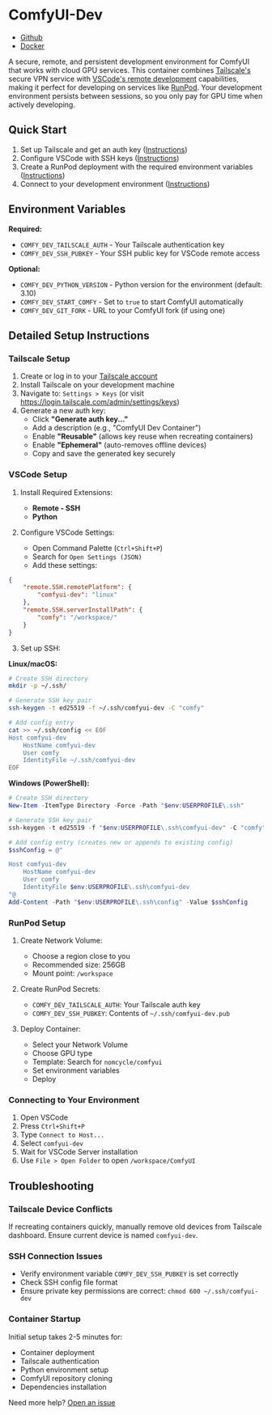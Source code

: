 # ComfyUI-Dev

* [Github](https://github.com/nomcycle/comfyui-dev)
* [Docker](https://hub.docker.com/repository/docker/nomcycle/comfyui-dev)

A secure, remote, and persistent development environment for ComfyUI that works with cloud GPU services. This container combines [Tailscale's](https://tailscale.com) secure VPN service with [VSCode's remote development](https://code.visualstudio.com/docs/remote/remote-overview) capabilities, making it perfect for developing on services like [RunPod](https://www.runpod.io/). Your development environment persists between sessions, so you only pay for GPU time when actively developing.

## Quick Start

1. Set up Tailscale and get an auth key ([Instructions](#tailscale-setup))
2. Configure VSCode with SSH keys ([Instructions](#vscode-setup))
3. Create a RunPod deployment with the required environment variables ([Instructions](#runpod-setup))
4. Connect to your development environment ([Instructions](#connecting-to-your-environment))

## Environment Variables

**Required:**
- `COMFY_DEV_TAILSCALE_AUTH` - Your Tailscale authentication key
- `COMFY_DEV_SSH_PUBKEY` - Your SSH public key for VSCode remote access

**Optional:**
- `COMFY_DEV_PYTHON_VERSION` - Python version for the environment (default: 3.10)
- `COMFY_DEV_START_COMFY` - Set to `true` to start ComfyUI automatically
- `COMFY_DEV_GIT_FORK` - URL to your ComfyUI fork (if using one)

## Detailed Setup Instructions

### Tailscale Setup

1. Create or log in to your [Tailscale account](https://login.tailscale.com)
2. Install Tailscale on your development machine
3. Navigate to: `Settings > Keys` (or visit https://login.tailscale.com/admin/settings/keys)
4. Generate a new auth key:
   - Click **"Generate auth key..."**
   - Add a description (e.g., "ComfyUI Dev Container")
   - Enable **"Reusable"** (allows key reuse when recreating containers)
   - Enable **"Ephemeral"** (auto-removes offline devices)
   - Copy and save the generated key securely

### VSCode Setup

1. Install Required Extensions:
   - **Remote - SSH**
   - **Python**

2. Configure VSCode Settings:
   - Open Command Palette (`Ctrl+Shift+P`)
   - Search for `Open Settings (JSON)`
   - Add these settings:
```json
{
    "remote.SSH.remotePlatform": {
        "comfyui-dev": "linux"
    },
    "remote.SSH.serverInstallPath": {
        "comfy": "/workspace/"
    }
}
```

3. Set up SSH:

**Linux/macOS:**
```bash
# Create SSH directory
mkdir -p ~/.ssh/

# Generate SSH key pair
ssh-keygen -t ed25519 -f ~/.ssh/comfyui-dev -C "comfy"

# Add config entry
cat >> ~/.ssh/config << EOF
Host comfyui-dev
    HostName comfyui-dev
    User comfy
    IdentityFile ~/.ssh/comfyui-dev
EOF
```

**Windows (PowerShell):**
```powershell
# Create SSH directory
New-Item -ItemType Directory -Force -Path "$env:USERPROFILE\.ssh"

# Generate SSH key pair
ssh-keygen -t ed25519 -f "$env:USERPROFILE\.ssh\comfyui-dev" -C "comfy"

# Add config entry (creates new or appends to existing config)
$sshConfig = @"

Host comfyui-dev
    HostName comfyui-dev
    User comfy
    IdentityFile $env:USERPROFILE\.ssh\comfyui-dev
"@
Add-Content -Path "$env:USERPROFILE\.ssh\config" -Value $sshConfig
```

### RunPod Setup

1. Create Network Volume:
   - Choose a region close to you
   - Recommended size: 256GB
   - Mount point: `/workspace`

2. Create RunPod Secrets:
   - `COMFY_DEV_TAILSCALE_AUTH`: Your Tailscale auth key
   - `COMFY_DEV_SSH_PUBKEY`: Contents of `~/.ssh/comfyui-dev.pub`

3. Deploy Container:
   - Select your Network Volume
   - Choose GPU type
   - Template: Search for `nomcycle/comfyui`
   - Set environment variables
   - Deploy

### Connecting to Your Environment

1. Open VSCode
2. Press `Ctrl+Shift+P`
3. Type `Connect to Host...`
4. Select `comfyui-dev`
5. Wait for VSCode Server installation
6. Use `File > Open Folder` to open `/workspace/ComfyUI`

## Troubleshooting

### Tailscale Device Conflicts
If recreating containers quickly, manually remove old devices from Tailscale dashboard. Ensure current device is named `comfyui-dev`.

### SSH Connection Issues
- Verify environment variable `COMFY_DEV_SSH_PUBKEY` is set correctly
- Check SSH config file format
- Ensure private key permissions are correct: `chmod 600 ~/.ssh/comfyui-dev`

### Container Startup
Initial setup takes 2-5 minutes for:
- Container deployment
- Tailscale authentication
- Python environment setup
- ComfyUI repository cloning
- Dependencies installation

Need more help? [Open an issue](https://github.com/nomcycle/comfyui-dev/issues)